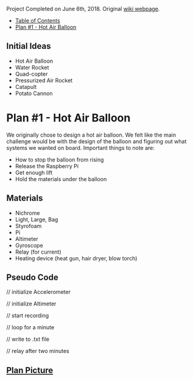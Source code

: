 Project Completed on June 6th, 2018. Original [wiki webpage](http://wiki.chssigma.com/index.php?title=Dani_and_Cole%27s_Pi_in_the_Sky).  
* [Table of Contents](#table-of-contents)
* [Plan #1 - Hot Air Balloon](#Plan-#1---Hot-Air-Balloon)

## Initial Ideas
- Hot Air Balloon
- Water Rocket
- Quad-copter
- Pressurized Air Rocket
- Catapult
- Potato Cannon
# Plan #1 - Hot Air Balloon
We originally chose to design a hot air balloon. We felt like the main challenge would be with the design of the balloon and figuring out what systems we wanted on board.
Important things to note are:
- How to stop the balloon from rising
- Release the Raspberry Pi
- Get enough lift
- Hold the materials under the balloon
## Materials
- Nichrome
- Light, Large, Bag
- Styrofoam
- Pi
- Altimeter
- Gyroscope
- Relay (for current)
- Heating device (heat gun, hair dryer, blow torch)
## Pseudo Code
// initialize Accelerometer

// initialize Altimeter

// start recording

// loop for a minute

// write to .txt file

// relay after two minutes
## [Plan Picture](~/dszabo236/Pi-in-the-Sky/media/CDplan.PNG)
